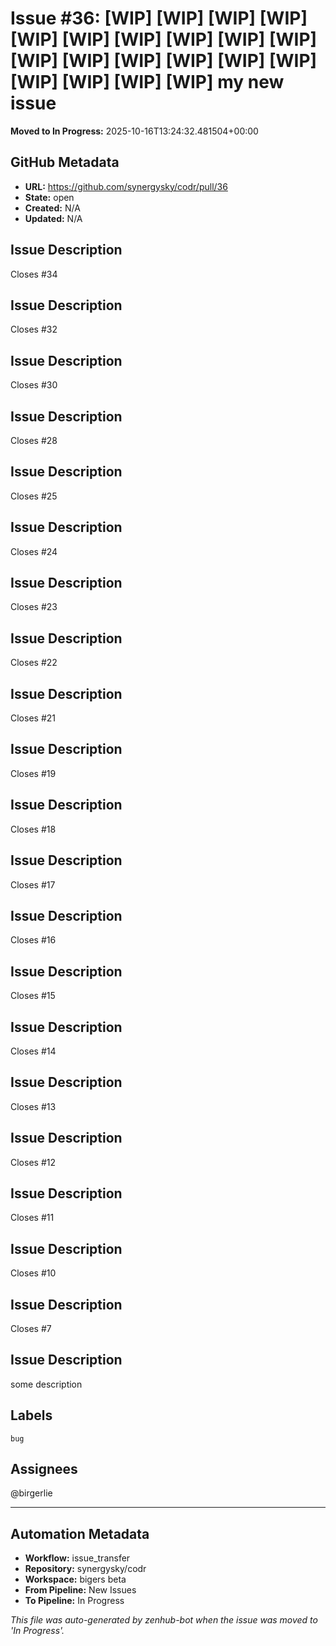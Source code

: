 # Issue #36: [WIP] [WIP] [WIP] [WIP] [WIP] [WIP] [WIP] [WIP] [WIP] [WIP] [WIP] [WIP] [WIP] [WIP] [WIP] [WIP] [WIP] [WIP] [WIP] [WIP] my new issue 

**Moved to In Progress:** 2025-10-16T13:24:32.481504+00:00

## GitHub Metadata

- **URL:** https://github.com/synergysky/codr/pull/36
- **State:** open
- **Created:** N/A
- **Updated:** N/A

## Issue Description

Closes #34

## Issue Description
Closes #32

## Issue Description
Closes #30

## Issue Description
Closes #28

## Issue Description
Closes #25

## Issue Description
Closes #24

## Issue Description
Closes #23

## Issue Description
Closes #22

## Issue Description
Closes #21

## Issue Description
Closes #19

## Issue Description
Closes #18

## Issue Description
Closes #17

## Issue Description
Closes #16

## Issue Description
Closes #15

## Issue Description
Closes #14

## Issue Description
Closes #13

## Issue Description
Closes #12

## Issue Description
Closes #11

## Issue Description
Closes #10

## Issue Description
Closes #7

## Issue Description
some description 



## Labels
`bug`

## Assignees
@birgerlie





















---

## Automation Metadata

- **Workflow:** issue_transfer
- **Repository:** synergysky/codr
- **Workspace:** bigers beta
- **From Pipeline:** New Issues
- **To Pipeline:** In Progress

*This file was auto-generated by zenhub-bot when the issue was moved to 'In Progress'.*
